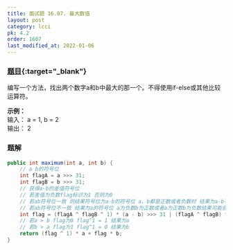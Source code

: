 ```yaml
---
title: 面试题 16.07. 最大数值
layout: post
category: lcci
pk: 4.2
order: 1607
last_modified_at: 2022-01-06
---
```


### [题目](https://leetcode.cn/maximum-lcci/){:target="_blank"}

编写一个方法，找出两个数字a和b中最大的那一个。不得使用if-else或其他比较运算符。

**示例：**  
输入： a = 1, b = 2  
输出： 2

### 题解

```java
public int maximum(int a, int b) {
    // a b的符号位
    int flagA = a >>> 31;
    int flagB = b >>> 31;
    // 获得a-b的差值符号位
    // 若差值为负数flag标识为1 否则为0
    // 若ab符号位一致 则结果符号位为a-b的符号位 a、b都是正数或者负数时 结果为a-b不会越界
    // 若ab符号位不一致 结果为a的符号位 a为负数b为正数或者a为正数b为负数结果可能会越界
    int flag = (flagA ^ flagB ^ 1) * (a - b) >>> 31 | (flagA ^ flagB) * flagA;
    // 若a > b flag为0 flag^1 = 1 结果为a
    // 若b > a flag为1 flag^1 = 0 结果为b
    return (flag ^ 1) * a + flag * b;
}
```